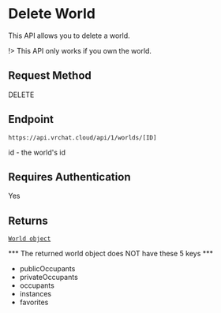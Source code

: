 # Delete World

This API allows you to delete a world.

!> This API only works if you own the world.

## Request Method
DELETE

## Endpoint
    https://api.vrchat.cloud/api/1/worlds/[ID]

id - the world's id

## Requires Authentication
Yes

## Returns

[`World object`](Objects/World.md?id=world-object)

*** The returned world object does NOT have these 5 keys ***

 - publicOccupants
 - privateOccupants
 - occupants
 - instances
 - favorites
